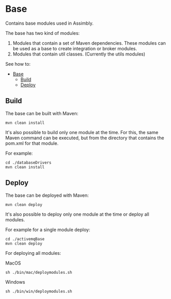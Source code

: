 # Base
Contains base modules used in Assimbly.

The base has two kind of modules:

1. Modules that contain a set of Maven dependencies.
These modules can be used as a base to create
integration or broker modules.
2. Modules that contain util classes. (Currently the utils modules)

See how to:
- [Base](#base)
  - [Build](#build)
  - [Deploy](#deploy)


## Build

The base can be built with Maven:

```
mvn clean install
```

It's also possible to build only one module at the time.
For this, the same Maven command can be executed, but
from the directory that contains the pom.xml for that module.

For example:

```
cd ./databaseDrivers
mvn clean install
```
## Deploy

The base can be deployed with Maven:

```
mvn clean deploy
```

It's also possible to deploy only one module at the time
or deploy all modules.

For example for a single module deploy:

```
cd ./activemqBase
mvn clean deploy
```

For deploying all modules:

MacOS
```
sh ./bin/mac/deploymodules.sh
```

Windows
```
sh ./bin/win/deploymodules.sh
```
